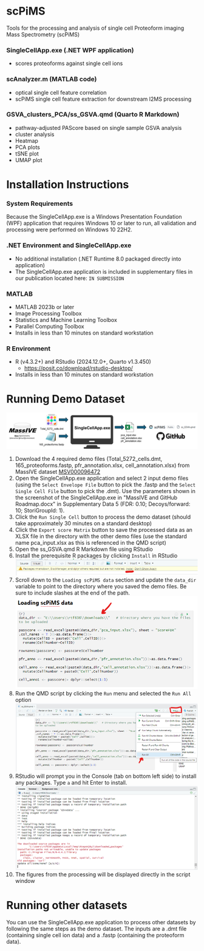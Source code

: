 # scPiMS
Tools for the processing and analysis of single cell Proteoform imaging Mass Spectrometry (scPiMS)

### SingleCellApp.exe (.NET WPF application)
 - scores proteoforms against single cell ions

### scAnalyzer.m (MATLAB code)
 - optical single cell feature correlation
 - scPiMS single cell feature extraction for downstream I2MS processing

### GSVA_clusters_PCA/ss_GSVA.qmd (Quarto R Markdown)
 - pathway-adjusted PAScore based on single sample GSVA analysis
 - cluster analysis
 - Heatmap
 - PCA plots
 - tSNE plot
 - UMAP plot

# Installation Instructions

### System Requirements
Because the SingleCellApp.exe is a Windows Presentation Foundation (WPF) application that requires Windows 10 or later to run,
all validation and processing were performed on Windows 10 22H2.

### .NET Environment and SingleCellApp.exe
 - No additional installation (.NET Runtime 8.0 packaged directly into application)
 - The SingleCellApp.exe application is included in supplementary files in our publication located here: `IN SUBMISSION`

### MATLAB
 - MATLAB 2023b or later
 - Image Processing Toolbox
 - Statistics and Machine Learning Toolbox
 - Parallel Computing Toolbox
 - Installs in less than 10 minutes on standard workstation

 ### R Environment
 - R (v4.3.2+) and RStudio (2024.12.0+, Quarto v1.3.450)
	- https://posit.co/download/rstudio-desktop/ 
 - Installs in less than 10 minutes on standard workstation

# Running Demo Dataset
![Overview of the running the demo dataset](img/demo.png "Demo dataset overview")

1. Download the 4 required demo files (Total_5272_cells.dmt, 165_proteoforms.fastp, pfr_annotation.xlsx, cell_annotation.xlsx) from MassIVE dataset [MSV000096472](https://massive.ucsd.edu/ProteoSAFe/dataset.jsp?task=1414496353314110b391a9356119ad5d)
1. Open the SingleCellApp.exe application and select 2 input demo files (using the `Select Envelope File` button to pick the .fastp and the `Select Single Cell File` button to pick the .dmt). Use the parameters shown in the screenshot of the SingleCellApp.exe in "MassIVE and GitHub Roadmap.docx" in Supplementary Data 5 (FDR: 0.10; Decoys/forward: 10; StoriGroupId: 1).
1. Click the `Run Single Cell` button to process the demo dataset (should take approximately 30 minutes on a standard desktop)
1. Click the `Export score Matrix` button to save the processed data as an XLSX file in the directory with the other demo files (use the standard name pca_input.xlsx as this is referenced in the QMD script)
1. Open the ss_GSVA.qmd R Markdown file using RStudio
1. Install the prerequisite R packages by clicking `Install` in RStudio
![Installing R script prerequisites](img/install-prereqs.png "Install Prerequities")
1. Scroll down to the `Loading scPiMS data` section and update the `data_dir` variable to point to the directory where you saved the demo files. Be sure to include slashes at the end of the path.
![Set data directory](img/set-data-directory.png "Set data directory")
1. Run the QMD script by clicking the `Run` menu and selected the `Run All` option
![Run script](img/run.png "Run script")
1. RStudio will prompt you in the Console (tab on bottom left side) to install any packages. Type `a` and hit Enter to install.
![Run script](img/console-update.png "Run script")
1. The figures from the processing will be displayed directly in the script window

# Running other datasets
You can use the SingleCellApp.exe application to process other datasets by following the same steps as the demo dataset. The inputs are a .dmt file (containing single cell ion data) and a .fastp (containing the proteoform data).